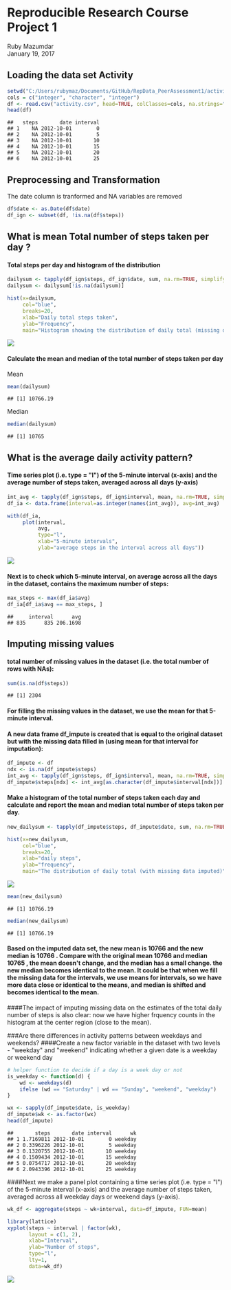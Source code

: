 # Reproducible Research Course Project 1
Ruby Mazumdar  
January 19, 2017  
## Loading the data set Activity 




```r
setwd("C:/Users/rubymaz/Documents/GitHub/RepData_PeerAssessment1/activity")
cols = c("integer", "character", "integer")
df <- read.csv("activity.csv", head=TRUE, colClasses=cols, na.strings="NA")
head(df)
```

```
##   steps       date interval
## 1    NA 2012-10-01        0
## 2    NA 2012-10-01        5
## 3    NA 2012-10-01       10
## 4    NA 2012-10-01       15
## 5    NA 2012-10-01       20
## 6    NA 2012-10-01       25
```

## Preprocessing and Transformation
The date column is tranformed and NA variables are removed


```r
df$date <- as.Date(df$date)
df_ign <- subset(df, !is.na(df$steps))
```

## What is mean Total number of steps taken per day ?


#### Total steps per day and histogram of the distribution

```r
dailysum <- tapply(df_ign$steps, df_ign$date, sum, na.rm=TRUE, simplify=T)
dailysum <- dailysum[!is.na(dailysum)]

hist(x=dailysum,
     col="blue",
     breaks=20,
     xlab="Daily total steps taken",
     ylab="Frequency",
     main="Histogram showing the distribution of daily total (missing data removed)")
```

![](Course_Assignment_1_files/figure-html/unnamed-chunk-3-1.png)<!-- -->

#### Calculate the mean and median of the total number of steps taken per day
Mean

```r
mean(dailysum)
```

```
## [1] 10766.19
```

Median

```r
median(dailysum)
```

```
## [1] 10765
```
## What is the average daily activity pattern?


#### Time series plot (i.e. type = "l") of the 5-minute interval (x-axis) and the average number of steps taken, averaged across all days (y-axis)


```r
int_avg <- tapply(df_ign$steps, df_ign$interval, mean, na.rm=TRUE, simplify=T)
df_ia <- data.frame(interval=as.integer(names(int_avg)), avg=int_avg)

with(df_ia,
     plot(interval,
          avg,
          type="l",
          xlab="5-minute intervals",
          ylab="average steps in the interval across all days"))
```

![](Course_Assignment_1_files/figure-html/unnamed-chunk-6-1.png)<!-- -->

#### Next is to check which 5-minute interval, on average across all the days in the dataset, contains the maximum number of steps:


```r
max_steps <- max(df_ia$avg)
df_ia[df_ia$avg == max_steps, ]
```

```
##     interval      avg
## 835      835 206.1698
```

## Imputing missing values
#### total number of missing values in the dataset (i.e. the total number of rows with NAs):


```r
sum(is.na(df$steps))
```

```
## [1] 2304
```
#### For filling the missing values in the dataset, we use the mean for that 5-minute interval.
#### A new data frame df_impute is created that is equal to the original dataset but with the missing data filled in (using mean for that interval for imputation):


```r
df_impute <- df
ndx <- is.na(df_impute$steps)
int_avg <- tapply(df_ign$steps, df_ign$interval, mean, na.rm=TRUE, simplify=T)
df_impute$steps[ndx] <- int_avg[as.character(df_impute$interval[ndx])]
```
#### Make a histogram of the total number of steps taken each day and calculate and report the mean and median total number of steps taken per day.


```r
new_dailysum <- tapply(df_impute$steps, df_impute$date, sum, na.rm=TRUE, simplify=T)

hist(x=new_dailysum,
     col="blue",
     breaks=20,
     xlab="daily steps",
     ylab="frequency",
     main="The distribution of daily total (with missing data imputed)")
```

![](Course_Assignment_1_files/figure-html/unnamed-chunk-10-1.png)<!-- -->


```r
mean(new_dailysum)
```

```
## [1] 10766.19
```

```r
median(new_dailysum)
```

```
## [1] 10766.19
```

#### Based on the imputed data set, the new mean is 10766 and the new median is 10766 . Compare with the original mean 10766 and median 10765 , the mean doesn't change, and the median has a small change. the new median becomes identical to the mean. It could be that when we fill the missing data for the intervals, we use means for intervals, so we have more data close or identical to the means, and median is shifted and becomes identical to the mean.
####The impact of imputing missing data on the estimates of the total daily number of steps is also clear: now we have higher frquency counts in the histogram at the center region (close to the mean).

###Are there differences in activity patterns between weekdays and weekends?
####Create a new factor variable in the dataset with two levels - "weekday" and "weekend" indicating whether a given date is a weekday or weekend day


```r
# helper function to decide if a day is a week day or not
is_weekday <- function(d) {
    wd <- weekdays(d)
    ifelse (wd == "Saturday" | wd == "Sunday", "weekend", "weekday")
}

wx <- sapply(df_impute$date, is_weekday)
df_impute$wk <- as.factor(wx)
head(df_impute)
```

```
##       steps       date interval      wk
## 1 1.7169811 2012-10-01        0 weekday
## 2 0.3396226 2012-10-01        5 weekday
## 3 0.1320755 2012-10-01       10 weekday
## 4 0.1509434 2012-10-01       15 weekday
## 5 0.0754717 2012-10-01       20 weekday
## 6 2.0943396 2012-10-01       25 weekday
```
####Next we make a panel plot containing a time series plot (i.e. type = "l") of the 5-minute interval (x-axis) and the average number of steps taken, averaged across all weekday days or weekend days (y-axis).


```r
wk_df <- aggregate(steps ~ wk+interval, data=df_impute, FUN=mean)

library(lattice)
xyplot(steps ~ interval | factor(wk),
       layout = c(1, 2),
       xlab="Interval",
       ylab="Number of steps",
       type="l",
       lty=1,
       data=wk_df)
```

![](Course_Assignment_1_files/figure-html/unnamed-chunk-13-1.png)<!-- -->
